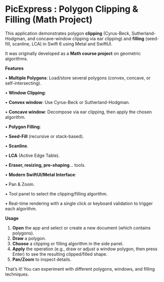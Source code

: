 # **PicExpress : Polygon Clipping & Filling (Math Project)**

This application demonstrates polygon **clipping** (Cyrus-Beck, Sutherland-Hodgman, and concave-window clipping via ear clipping) and **filling** (seed-fill, scanline, LCA) in Swift 6 using Metal and SwiftUI.

It was originally developed as a **Math course project** on geometric algorithms.

**Features**

• **Multiple Polygons**: Load/store several polygons (convex, concave, or self-intersecting).

• **Window Clipping**:

• **Convex window**: Use Cyrus-Beck or Sutherland-Hodgman.

• **Concave window**: Decompose via ear clipping, then apply the chosen algorithm.

• **Polygon Filling**:

• **Seed-Fill** (recursive or stack-based).

• **Scanline**.

• **LCA** (Active Edge Table).

• **Eraser, resizing, pre-shaping**... tools.

• **Modern SwiftUI/Metal Interface**:

• Pan & Zoom.

• Tool panel to select the clipping/filling algorithm.

• Real-time rendering with a single click or keyboard validation to trigger each algorithm.

**Usage**

1. **Open** the app and select or create a new document (which contains polygons).
2. **Draw** a polygon.
3. **Choose** a clipping or filling algorithm in the side panel.
4. **Apply** the operation (e.g., draw or adjust a window polygon, then press Enter) to see the resulting clipped/filled shape.
5. **Pan/Zoom** to inspect details.

That’s it! You can experiment with different polygons, windows, and filling techniques.

